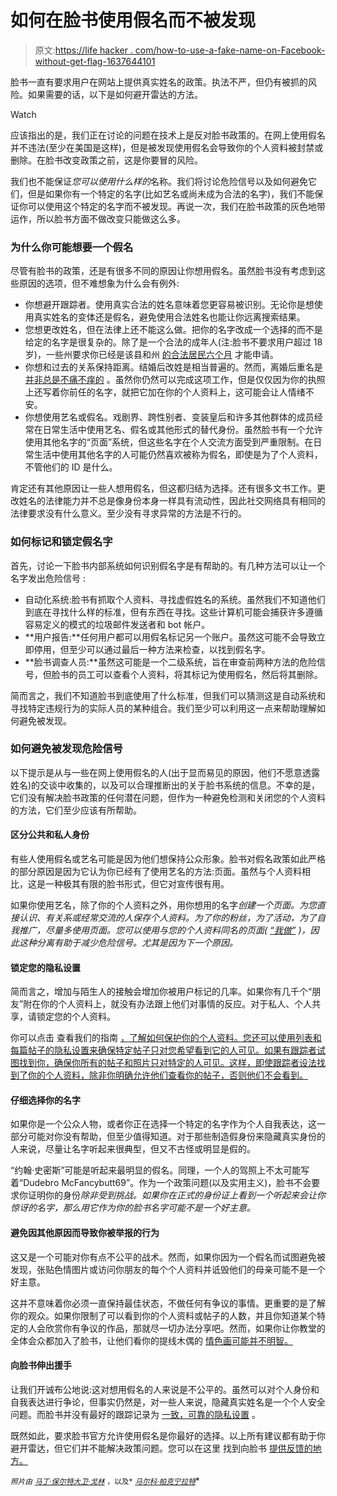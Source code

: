 # 如何在脸书使用假名而不被发现

> 原文:[https://life hacker . com/how-to-use-a-fake-name-on-Facebook-without-get-flag-1637644101](https://lifehacker.com/how-to-use-a-fake-name-on-facebook-without-getting-flag-1637644101)

脸书一直有要求用户在网站上提供真实姓名的政策。执法不严，但仍有被抓的风险。如果需要的话，以下是如何避开雷达的方法。

Watch

应该指出的是，我们正在讨论的问题在技术上是反对脸书政策的。在网上使用假名并不违法(至少在美国是这样)，但是被发现使用假名会导致你的个人资料被封禁或删除。在脸书改变政策之前，这是你要冒的风险。

我们也不能保证*您可以使用什么样的*名称。我们将讨论危险信号以及如何避免它们，但是如果你有一个特定的名字(比如艺名或尚未成为合法的名字)，我们不能保证你可以使用这个特定的名字而不被发现。再说一次，我们在脸书政策的灰色地带运作，所以脸书方面不做改变只能做这么多。

### **为什么你可能想要一个假名**

尽管有脸书的政策，还是有很多不同的原因让你想用假名。虽然脸书没有考虑到这些原因的选项，但不难想象为什么会有例外:

*   你想避开跟踪者。使用真实合法的姓名意味着您更容易被识别。无论你是想使用真实姓名的变体还是假名，避免使用合法姓名也能让你远离搜索结果。
*   您想更改姓名，但在法律上还不能这么做。把你的名字改成一个选择的而不是给定的名字是很复杂的。除了是一个合法的成年人(注:脸书不要求用户超过 18 岁)，一些州要求你已经是该县和州 [的合法居民六个月](http://www.legalzoom.com/name-change-guide/name-change-legal-requirements.html) 才能申请。
*   你想和过去的关系保持距离。结婚后改姓是相当普遍的。然而，离婚后重名是 [并非总是不痛不痒的](http://www.legalzoom.com/name-change-guide/name-change-legal-requirements.html) 。虽然你仍然可以完成这项工作，但是仅仅因为你的执照上还写着你前任的名字，就把它加在你的个人资料上，这可能会让人情绪不安。
*   你想使用艺名或假名。戏剧界、跨性别者、变装皇后和许多其他群体的成员经常在日常生活中使用艺名、假名或其他形式的替代身份。虽然脸书有一个允许使用其他名字的“页面”系统，但这些名字在个人交流方面受到严重限制。在日常生活中使用其他名字的人可能仍然喜欢被称为假名，即使是为了个人资料，不管他们的 ID 是什么。

肯定还有其他原因让一些人想用假名，但这都归结为选择。还有很多文书工作。更改姓名的法律能力并不总是像身份本身一样具有流动性，因此社交网络具有相同的法律要求没有什么意义。至少没有寻求异常的方法是不行的。

### **如何标记和锁定假名字**

首先，讨论一下脸书内部系统如何识别假名字是有帮助的。有几种方法可以让一个名字发出危险信号 :

*   自动化系统:脸书有抓取个人资料、寻找虚假姓名的系统。虽然我们不知道他们到底在寻找什么样的标准，但有东西在寻找。这些计算机可能会捕获许多遵循容易定义的模式的垃圾邮件发送者和 bot 帐户。
*   **用户报告:**任何用户都可以用假名标记另一个账户。虽然这可能不会导致立即停用，但至少可以通过最后一种方法来检查，以找到假名字。
*   **脸书调查人员:**虽然这可能是一个二级系统，旨在审查前两种方法的危险信号，但脸书的员工可以查看个人资料，将其标记为使用假名，然后将其删除。

简而言之，我们不知道脸书到底使用了什么标准，但我们可以猜测这是自动系统和寻找特定违规行为的实际人员的某种组合。我们至少可以利用这一点来帮助理解如何避免被发现。

### **如何避免被发现危险信号**

以下提示是从与一些在网上使用假名的人(出于显而易见的原因，他们不愿意透露姓名)的交谈中收集的，以及可以合理推断出的关于脸书系统的信息。不幸的是，它们没有解决脸书政策的任何潜在问题，但作为一种避免检测和关闭您的个人资料的方法，它们至少应该有所帮助。

#### **区分公共和私人身份**

有些人使用假名或艺名可能是因为他们想保持公众形象。脸书对假名政策如此严格的部分原因是因为它认为你已经有了使用艺名的方法:页面。虽然与个人资料相比，这是一种极其有限的脸书形式，但它对宣传很有用。

如果你使用艺名，除了你的个人资料之外，用你想用的名字*创建一个页面。为您直接认识、有关系或经常交流的人保存个人资料。为了你的粉丝，为了活动，为了自我推广，尽量多使用页面。您可以使用与您的个人资料同名的页面( [“我做”](https://www.facebook.com/ocentertainment) )，因此这种分离有助于减少危险信号。尤其是因为下一个原因。*

#### **锁定您的隐私设置**

简而言之，增加与陌生人的接触会增加你被用户标记的几率。如果你有几千个“朋友”附在你的个人资料上，就没有办法跟上他们对事情的反应。对于私人、个人共享，请锁定您的个人资料。

你可以点击 查看我们的指南 [，了解如何保护你的个人资料。您还可以使用列表和每篇帖子的隐私设置来确保特定帖子只对您希望看到它的人可见。如果有跟踪者试图找到你，确保你所有的帖子和照片只对特定的人可见。这样，即使跟踪者设法找到了你的个人资料，除非你明确允许他们查看你的帖子，否则他们不会看到。](https://lifehacker.com/the-always-up-to-date-guide-to-managing-your-facebook-p-5813990)

#### **仔细选择你的名字**

如果你是一个公众人物，或者你正在选择一个特定的名字作为个人自我表达，这一部分可能对你没有帮助，但至少值得知道。对于那些制造假身份来隐藏真实身份的人来说，尽量让名字听起来很典型，但又不古怪或明显是假的。

“约翰·史密斯”可能是听起来最明显的假名。同理，一个人的驾照上不太可能写着“Dudebro McFancybutt69”。作为一个政策问题(以及实用主义)，脸书不会要求你证明你的身份*除非受到挑战。如果你在正式的身份证上看到一个听起来会让你惊讶的名字，那么用它作为你的脸书名字可能不是一个好主意。*

#### **避免因其他原因而导致你被举报的行为**

这又是一个可能对你有点不公平的战术。然而，如果你因为一个假名而试图避免被发现，张贴色情图片或访问你朋友的每个个人资料并诋毁他们的母亲可能不是一个好主意。

这并不意味着你必须一直保持最佳状态，不做任何有争议的事情。更重要的是了解你的观众。如果你限制了可以看到你的个人资料或帖子的人数，并且你知道某个特定的人会欣赏你有争议的作品，那就尽一切办法分享吧。然而，如果你让你教堂的全体会众都加入了脸书，让他们看你的提线木偶的 [情色画可能并不明智。](http://i.imgur.com/ocLsYfq.jpg)

#### **向脸书伸出援手**

让我们开诚布公地说:这对想用假名的人来说是不公平的。虽然可以对个人身份和自我表达进行争论，但事实仍然是，对一些人来说，隐藏真实姓名是一个个人安全问题。而脸书并没有最好的跟踪记录为 [一致，可靠的隐私设置](https://lifehacker.com/reminder-facebook-is-making-everyone-searchable-check-1443876249) 。

既然如此，要求脸书官方允许使用假名是你最好的选择。以上所有建议都有助于你避开雷达，但它们并不能解决政策问题。您可以在这里 找到向脸书 [提供反馈的地方。](https://www.facebook.com/help/127103474099499/)

<small>*照片由*</small> [<small>*马丁·保尔特*</small>](http://www.flickr.com/photos/mlpoulter/2410218388)<small></small>*[<small>*大卫·戈林*</small>](http://www.flickr.com/photos/carbonnyc/8563224614) <small>*，以及*</small> [<small>*马尔科·帕克宁拉特*</small>](http://www.flickr.com/photos/marcopako/2390914273)*